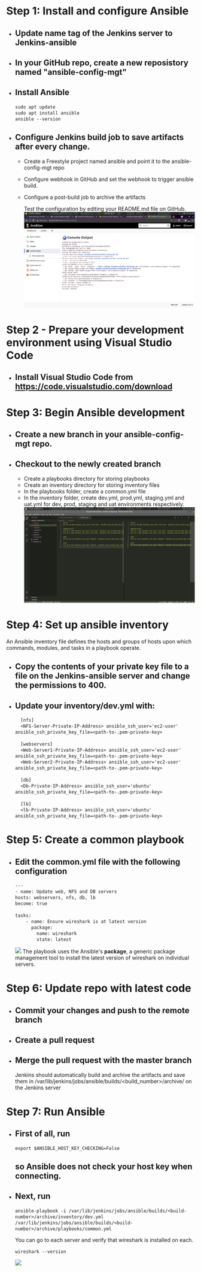 # Step 1: Install and configure Ansible
- ## Update name tag of the Jenkins server to Jenkins-ansible
- ## In your GitHub repo, create a new reposistory named "ansible-config-mgt" 
- ## Install Ansible
    ```
    sudo apt update
    sudo apt install ansible
    ansible --version
    ```
- ## Configure Jenkins build job to save artifacts after every change.
  - Create a Freestyle project named ansible and point it to the ansible-config-mgt repo
  - Configure webhook in GitHub and set the webhook to trigger ansible build.
  - Configure a post-build job to archive the artifacts
    
    Test the configuration by editing your README.md file on GitHub.
    ![](imgs/output.png)

# Step 2 - Prepare your development environment using Visual Studio Code
- ## Install Visual Studio Code from https://code.visualstudio.com/download

# Step 3: Begin Ansible development
- ## Create a new branch in your ansible-config-mgt repo.
- ## Checkout to the newly created branch
  - Create a playbooks directory for storing playbooks
  - Create an inventory directory for storing inventory files
  - In the playbooks folder, create a common.yml file
  - In the inventory folder, create dev.yml, prod.yml, staging.yml and uat.yml for dev, prod, staging and uat environments respectively.
    ![](imgs/vscode.png)
# Step 4: Set up ansible inventory
An Ansible inventory file defines the hosts and groups of hosts upon which commands, modules, and tasks in a playbook operate.
- ## Copy the contents of your private key file to a file on the Jenkins-ansible server and change the permissions to 400.
- ## Update your inventory/dev.yml with:
  ```
    [nfs]
    <NFS-Server-Private-IP-Address> ansible_ssh_user='ec2-user' ansible_ssh_private_key_file=<path-to-.pem-private-key>

    [webservers]
    <Web-Server1-Private-IP-Address> ansible_ssh_user='ec2-user' ansible_ssh_private_key_file=<path-to-.pem-private-key>
    <Web-Server2-Private-IP-Address> ansible_ssh_user='ec2-user' ansible_ssh_private_key_file=<path-to-.pem-private-key>

    [db]
    <Db-Private-IP-Address> ansible_ssh_user='ubuntu' ansible_ssh_private_key_file=<path-to-.pem-private-key>

    [lb]
    <lb-Private-IP-Address> ansible_ssh_user='ubuntu' ansible_ssh_private_key_file=<path-to-.pem-private-key>
    ```
# Step 5: Create a common playbook
- ## Edit the common.yml file with the following configuration
    ```
    ---
    - name: Update web, NFS and DB servers
    hosts: webservers, nfs, db, lb
    become: true

    tasks:
        - name: Ensure wireshark is at latest version
          package:
            name: wireshark
            state: latest
    ```
    ![](imgs/plays.png)
    The playbook uses the Ansible's **package**, a generic package management tool to install the latest version of wireshark on individual servers.

# Step 6: Update repo with latest code
- ## Commit your changes and push to the remote branch
- ## Create a pull request
- ## Merge the pull request with the master branch
    Jenkins should automatically build and archive the artifacts and save them in /var/lib/jenkins/jobs/ansible/builds/<build_number>/archive/ on the Jenkins server
# Step 7: Run Ansible
- ## First of all, run
    ```
    export $ANSIBLE_HOST_KEY_CHECKING=False
    ```
    ## so Ansible does not check your host key when connecting.
- ## Next, run
    ```
    ansible-playbook -i /var/lib/jenkins/jobs/ansible/builds/<build-number>/archive/inventory/dev.yml /var/lib/jenkins/jobs/ansible/builds/<build-number>/archive/playbooks/common.yml
    ```
    You can go to each server and verify that wireshark is installed on each. 
    ```
    wireshark --version
    ```
    ![](imgs/wireshark.png)

